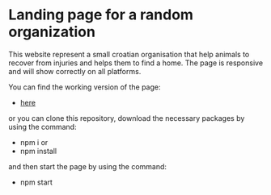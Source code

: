 # Landing page for a random organization

This website represent a small croatian organisation that help animals to recover from injuries and helps them to find a home.
The page is responsive and will show correctly on all platforms.

You can find the working version of the page:

- [here](https://jean-pierrenovak0612.github.io/landing-page/)

or you can clone this repository, download the necessary packages by using the command:

- npm i
  or
- npm install

and then start the page by using the command:

- npm start

